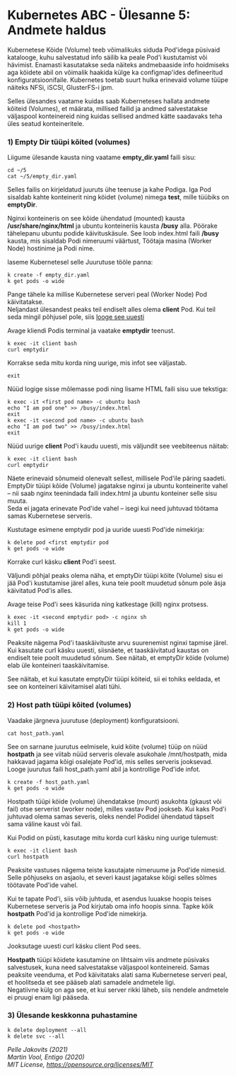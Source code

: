# Kubernetes ABC - Ülesanne 5: Andmete haldus 

Kubernetese Köide (Volume) teeb võimalikuks siduda Pod'idega püsivaid katalooge, kuhu salvestatud info säilib ka peale Pod'i kustutamist või hävimist. Enamasti kasutatakse seda näiteks andmebaaside info hoidmiseks aga köidete abil on võimalik haakida külge ka configmap'ides defineeritud konfiguratsioonifaile. Kubernetes toetab suurt hulka erinevaid volume tüüpe näiteks NFSi, iSCSI, GlusterFS-i jpm.

Selles ülesandes vaatame kuidas saab Kuberneteses hallata andmete kõiteid (Volumes), et määrata, millised failid ja andmed salvestatakse väljaspool konteinereid ning kuidas sellised andmed kätte saadavaks teha üles seatud konteineritele. 
 
### 1) Empty Dir tüüpi kõited (volumes)

Liigume ülesande kausta ning vaatame **empty_dir.yaml** faili sisu: 

```
cd ~/5
cat ~/5/empty_dir.yaml
```

Selles failis on kirjeldatud juuruts ühe teenuse ja kahe Podiga. Iga Pod sisaldab kahte konteinerit ning köidet (volume) nimega **test**, mille tüübiks on **emptyDir**.

Nginxi konteineris on see kõide ühendatud (mounted) kausta **/usr/share/nginx/html** ja ubuntu konteineriis kausta **/busy** alla. 
Pöörake tähelepanu ubuntu podide käivituskäsule. See loob index.html faili **/busy** kausta, mis sisaldab Podi nimeruumi väärtust, Töötaja masina (Worker Node) hostinime ja Podi nime.

laseme Kubernetesel selle Juurutuse tööle panna:  

```
k create -f empty_dir.yaml
k get pods -o wide
```


Pange tähele ka millise Kubernetese serveri peal (Worker Node) Pod käivitatakse.  
Neljandast ülesandest peaks teil endiselt alles olema **client** Pod. Kui teil seda mingil põhjusel pole, siis [looge see uuesti](../4/readme.md)

Avage kliendi Podis terminal ja vaatake **emptydir** teenust. 

```
k exec -it client bash 
curl emptydir
```

Korrakse seda mitu korda ning uurige, mis infot see väljastab. 

```
exit
```

Nüüd logige sisse mõlemasse podi ning lisame HTML faili sisu uue tekstiga:

```
k exec -it <first pod name> -c ubuntu bash
echo "I am pod one" >> /busy/index.html
exit
k exec -it <second pod name> -c ubuntu bash
echo "I am pod two" >> /busy/index.html
exit
```

Nüüd uurige **client** Pod'i kaudu uuesti, mis väljundit see veebiteenus näitab: 

```
k exec -it client bash 
curl emptydir
```

Näete erinevaid sõnumeid olenevalt sellest, millisele Pod'ile päring saadeti.  
EmptyDir tüüpi kõide (Volume) jagatakse nginxi ja ubuntu konteinerite vahel – nii saab nginx teenindada faili index.html ja ubuntu konteiner selle sisu muuta.  
Seda ei jagata erinevate Pod'ide vahel – isegi kui need juhtuvad töötama samas Kubernetese serveris.  

Kustutage esimene  emptydir pod ja uuride uuesti Pod'ide nimekirja: 

```
k delete pod <first emptydir pod
k get pods -o wide
```

Korrake curl käsku **client** Pod'i seest. 

Väljundi põhjal peaks olema näha, et emptyDir tüüpi köite (Volume) sisu ei jää Pod'i kustutamise järel alles, kuna teie poolt muudetud sõnum pole äsja käivitatud Pod'is alles.

Avage teise Pod'i sees käsurida ning katkestage (kill) nginx protsess. 

```
k exec -it <second emptydir pod> -c nginx sh
kill 1
k get pods -o wide
```

Peaksite nägema Pod'i taaskäivituste arvu suurenemist nginxi tapmise järel.
Kui kasutate curl käsku uuesti, siisnäete, et taaskäivitatud kaustas on endiselt teie poolt muudetud sõnum.
See näitab, et emptyDir köide (volume) elab üle konteineri taaskäivitamise. 

See näitab, et kui kasutate emptyDir tüüpi köiteid, sii ei tohiks eeldada, et see on konteineri käivitamisel alati tühi. 

### 2) Host path tüüpi kõited (volumes)

Vaadake järgneva juurutuse (deployment) konfiguratsiooni. 
```
cat host_path.yaml
```

See on sarnane juurutus eelmisele, kuid köite (volume) tüüp on nüüd **hostpath** ja see viitab nüüd serveris olevale asukohale /mnt/hostpath, mida hakkavad jagama kõigi osalejate Pod'id, mis selles serveris jooksevad. 
Looge juurutus faili host_path.yaml abil ja kontrollige Pod'ide infot.

```
k create -f host_path.yaml
k get pods -o wide
```

Hostpath tüüpi köide (volume) ühendatakse (mount) asukohta (gkaust või fail) otse serverist (worker node), milles vastav Pod jookseb. Kui kaks Pod'i juhtuvad olema samas severis, oleks nendel Podidel ühendatud täpselt sama väline kaust või fail.

Kui Podid on püsti, kasutage mitu korda curl käsku ning uurige tulemust: 

```
k exec -it client bash 
curl hostpath
```

Peaksite vastuses nägema teiste kasutajate nimeruume ja Pod'ide nimesid. Selle põhjuseks on asjaolu, et severi kaust jagatakse kõigi selles sõlmes töötavate Pod'ide vahel. 

Kui te tapate Pod'i, siis võib juhtuda, et asendus luuakse hoopis teises Kubernetese serveris ja Pod kirjutab oma info hoopis sinna.
Tapke kõik **hostpath** Pod'id ja kontrollige Pod'ide nimekirja. 

```
k delete pod <hostpath>
k get pods -o wide
```

Jooksutage uuesti curl käsku client Pod sees. 

**Hostpath** tüüpi kõidete kasutamine on lihtsaim viis andmete püsivaks salvestusek, kuna need salvestatakse väljaspool konteinereid. Samas peaksite veenduma, et Pod käivitataks alati sama Kubernetese serveri peal, et hoolitseda et see pääseb alati samadele andmetele ligi.   
Negatiivne külg on aga see, et kui server rikki läheb, siis nendele andmetele ei pruugi enam ligi pääseda. 


### 3) Ülesande keskkonna puhastamine

```
k delete deployment --all
k delete svc --all
```

*Pelle Jakovits (2021)*  
*Martin Vool, Entigo (2020)*  
*MIT License, https://opensource.org/licenses/MIT*  
